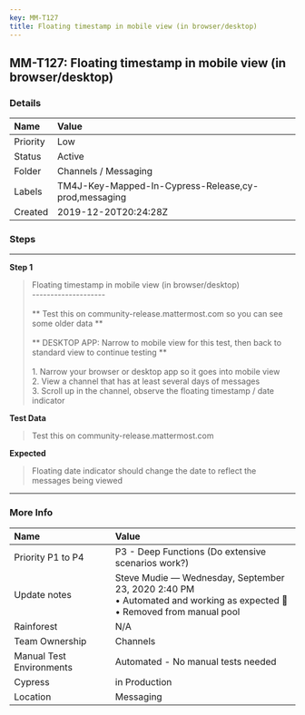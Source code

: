 ```yaml
---
key: MM-T127
title: Floating timestamp in mobile view (in browser/desktop)
---
```


## MM-T127: Floating timestamp in mobile view (in browser/desktop)

### Details

| Name     | Value                                                |
| :------- | :--------------------------------------------------- |
| Priority | Low                                                  |
| Status   | Active                                               |
| Folder   | Channels / Messaging                                 |
| Labels   | TM4J-Key-Mapped-In-Cypress-Release,cy-prod,messaging |
| Created  | 2019-12-20T20:24:28Z                                 |

### Steps

<hr/>

**Step 1**

> <article>Floating timestamp in mobile view (in browser/desktop)<br />--------------------<br /><br />** Test this on community-release.mattermost.com so you can see some older data **<br /><br />** DESKTOP APP: Narrow to mobile view for this test, then back to standard view to continue testing **<br /><br />1. Narrow your browser or desktop app so it goes into mobile view<br />2. View a channel that has at least several days of messages<br />3. Scroll up in the channel, observe the floating timestamp / date indicator</article>

**Test Data**

> <article>Test this on community-release.mattermost.com</article>

**Expected**

> <article>Floating date indicator should change the date to reflect the messages being viewed</article>

<hr/>

### More Info

| Name                     | Value                                                                                                                      |
| :----------------------- | :------------------------------------------------------------------------------------------------------------------------- |
| Priority P1 to P4        | P3 - Deep Functions (Do extensive scenarios work?)                                                                         |
| Update notes             | Steve Mudie — Wednesday, September 23, 2020 2:40 PM<br>• Automated and working as expected 🎉<br>• Removed from manual pool |
| Rainforest               | N/A                                                                                                                        |
| Team Ownership           | Channels                                                                                                                   |
| Manual Test Environments | Automated - No manual tests needed                                                                                         |
| Cypress                  | in Production                                                                                                              |
| Location                 | Messaging                                                                                                                  |
